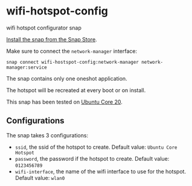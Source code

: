 # wifi-hotspot-config
wifi hotspot configurator snap

[Install the snap from the Snap Store](https://snapcraft.io/wifi-hotspot-config).

Make sure to connect the `network-manager` interface:

```
snap connect wifi-hostspot-config:network-manager network-manager:service
```

The snap contains only one oneshot application.

The hotspot will be recreated at every boot or on install.

This snap has been tested on [Ubuntu Core 20](https://ubuntu.com/core).

## Configurations

The snap takes 3 configurations:
- `ssid`, the ssid of the hotspot to create. Default value: `Ubuntu Core Hotspot`
- `password`, the password if the hotspot to create. Default value: `0123456789`
- `wifi-interface`, the name of the wifi interface to use for the hotspot. Default value: `wlan0`

